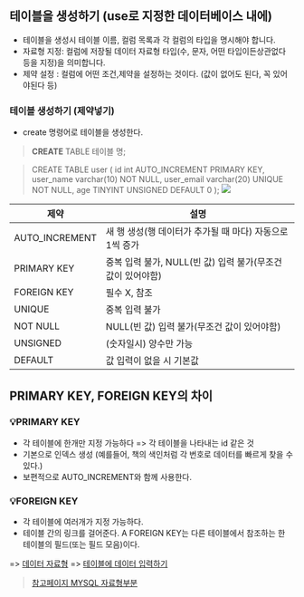 ## 테이블을 생성하기 (use로 지정한 데이터베이스 내에)

- 테이블을 생성시 테이블 이름, 컬럼 목록과 각 컬럼의 타입을 명시해야 합니다.
- 자료형 지정: 컬럼에 저장될 데이터 자료형 타입(수, 문자, 어떤 타입이든상관없다 등을 지정)을 의미합니다.
- 제약 설정 : 컬럼에 어떤 조건,제약을 설정하는 것이다. (값이 없어도 된다, 꼭 있어야된다 등)

### 테이블 생성하기 (제약넣기)
- create 명령어로 테이블을 생성한다.

> **CREATE** TABLE 테이블 명;

>CREATE TABLE user (
  id int AUTO_INCREMENT PRIMARY KEY, 
  user_name varchar(10) NOT NULL,
  user_email varchar(20) UNIQUE NOT NULL,
  age TINYINT UNSIGNED DEFAULT 0
);
![](https://images.velog.io/images/estell/post/a523bd29-dee6-4c59-9980-da035399f025/%E1%84%89%E1%85%B3%E1%84%8F%E1%85%B3%E1%84%85%E1%85%B5%E1%86%AB%E1%84%89%E1%85%A3%E1%86%BA%202022-03-07%20%E1%84%8B%E1%85%A9%E1%84%92%E1%85%AE%205.34.20.png)

|제약|설명|
|---|---|
| AUTO_INCREMENT | 새 행 생성(행 데이터가 추가될 때 마다) 자동으로 1씩 증가|
| PRIMARY KEY | 중복 입력 불가, NULL(빈 값) 입력 불가(무조건 값이 있어야함)|
|FOREIGN KEY | 필수 X, 참조|
| UNIQUE | 중복 입력 불가|
| NOT NULL | NULL(빈 값) 입력 불가(무조건 값이 있어야함)|
| UNSIGNED | (숫자일시) 양수만 가능|
| DEFAULT | 값 입력이 없을 시 기본값|

## PRIMARY KEY, FOREIGN KEY의 차이

### 💡PRIMARY KEY 
- 각 테이블에 한개만 지정 가능하다 => 각 테이블을 나타내는 id 같은 것
- 기본으로 인덱스 생성
  (예를들어, 책의 색인처럼 각 번호로 데이터를 빠르게 찾을 수 있다.)
- 보편적으로 AUTO_INCREMENT와 함께 사용한다. 

### 💡FOREIGN KEY
- 각 테이블에 여러개가 지정 가능하다.
- 테이블 간의 링크를 걸어준다.
A FOREIGN KEY는 다른 테이블에서 참조하는 한 테이블의 필드(또는 필드 모음)이다. 


=> [데이터 자료형](https://velog.io/@estell/SQL-%EB%8D%B0%EC%9D%B4%ED%84%B0-%EC%9E%90%EB%A3%8C%ED%98%95%EC%97%90-%EB%8C%80%ED%95%B4-%EC%95%8C%EC%95%84%EB%B3%B4%EC%9E%90)
=> [테이블에 데이터 입력하기](https://velog.io/@estell/SQL-%EB%AC%B8%EB%B2%95-%ED%85%8C%EC%9D%B4%EB%B8%94-%EB%8D%B0%EC%9D%B4%ED%84%B0-%EC%B6%94%EA%B0%80%EC%82%AD%EC%A0%9C-%EC%88%98%EC%A0%95-%EB%B0%A9%EB%B2%95-INSERT-INTO-DELETEUPDATE-SET)


> [참고페이지 MYSQL 자료형부분](https://dev.mysql.com/doc/refman/8.0/en/date-and-time-types.html)
